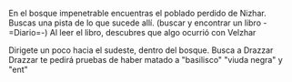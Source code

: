 En el bosque impenetrable encuentras el poblado perdido de Nizhar.
Buscas una pista de lo que sucede allí. (buscar y encontrar un libro -=Diario=-)
Al leer el libro, descubres que algo ocurrió con Velzhar

Dirigete un poco hacia el sudeste, dentro del bosque. Busca a Drazzar
Drazzar te pedirá pruebas de haber matado a "basilisco" "viuda negra" y "ent"

